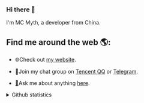### Hi there 👋

I'm MC Myth, a developer from China.

## Find me around the web 🌎:

* 🌐Check out [my website](https://mc-myth.cn).

* 💬Join my chat group on [Tencent QQ](https://jq.qq.com/?_wv=1027&k=ZjCvIlya) or [Telegram](https://t.me/joinchat/TA_WvJgZUMR2xBPj).
* [🤔](https://emojipedia.org/thinking-face/)Ask me about anything [here](https://github.com/mcmyth/mcmyth/issues).


<p>
<details>
<summary>Github statistics</summary>

<br/>

> NOTE: Top languages does not indicate my skill level or something like that, it's a github metric of which languages i have the most code on github, it's a new feature of [github-readme-stats](https://github.com/anuraghazra/github-readme-stats).

<a href="https://github.com/mcmyth/mcmyth">
  <img align="center" src="https://github-readme-stats.anuraghazra1.vercel.app/api?username=mcmyth&show_icons=true" />
</a>
<a href="https://github.com/mcmyth/mcmyth">
  <img align="center" src="https://github-readme-stats.vercel.app/api/top-langs/?username=mcmyth&layout=compact" />
</a>
<br/>

[![mcmyth's contribution graph as a Game of Life](https://github4life.herokuapp.com/mcmyth.gif)](https://github4life.herokuapp.com/mcmyth)

</details>
</p>
